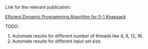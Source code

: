 Link for the relevant publication:

[Efiicient Dynamic Programming Algorithm for 0-1 Knapsack](https://drive.google.com/open?id=0B7vJXtT2KLpWMktZd3BYdnFwUmc&authuser=0)

TODO:

1. Automate results for different number of threads like 4, 8, 12, 16.
2. Automate results for different input set size.

